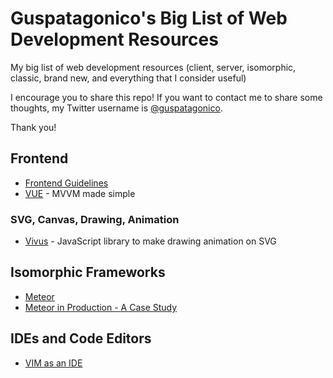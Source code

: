 # Guspatagonico's Big List of Web Development Resources

My big list of web development resources (client, server, isomorphic, classic, brand new, and everything that I consider useful)

I encourage you to share this repo!
If you want to contact me to share some thoughts, my Twitter username is [@guspatagonico](http://twitter.com/guspatagonico).

Thank you!

## Frontend
- [Frontend Guidelines](https://github.com/bendc/frontend-guidelines)
- [VUE](http://vuejs.org)  - MVVM made simple

### SVG, Canvas, Drawing, Animation
- [Vivus](https://github.com/maxwellito/vivus) - JavaScript library to make drawing animation on SVG

## Isomorphic Frameworks
- [Meteor](https://www.meteor.com)
- [Meteor in Production - A Case Study](https://meteorhacks.com/meteor-in-production-a-case-study.html)

## IDEs and Code Editors
- [VIM as an IDE](https://github.com/jez/vim-as-an-ide)

